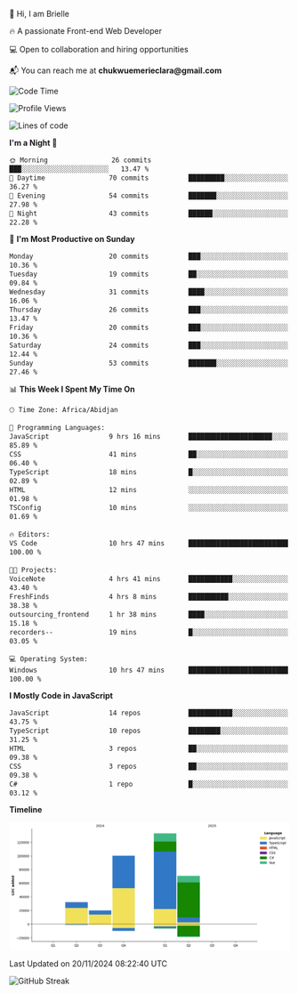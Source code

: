 <div align="left">
  <p>👋 Hi, I am Brielle</p>
  <p>🔥 A passionate Front-end Web Developer</p>
  <p>💻 Open to collaboration and hiring opportunities</p>
  <p>📬 You can reach me at <strong>chukwuemerieclara@gmail.com</strong></p>
</div>


 
 <!--START_SECTION:waka-->
![Code Time](http://img.shields.io/badge/Code%20Time-333%20hrs%208%20mins-blue)

![Profile Views](http://img.shields.io/badge/Profile%20Views-29-blue)

![Lines of code](https://img.shields.io/badge/From%20Hello%20World%20I%27ve%20Written-125.7%20thousand%20lines%20of%20code-blue)

**I'm a Night 🦉** 

```text
🌞 Morning                26 commits          ███░░░░░░░░░░░░░░░░░░░░░░   13.47 % 
🌆 Daytime                70 commits          █████████░░░░░░░░░░░░░░░░   36.27 % 
🌃 Evening                54 commits          ███████░░░░░░░░░░░░░░░░░░   27.98 % 
🌙 Night                  43 commits          ██████░░░░░░░░░░░░░░░░░░░   22.28 % 
```
📅 **I'm Most Productive on Sunday** 

```text
Monday                   20 commits          ███░░░░░░░░░░░░░░░░░░░░░░   10.36 % 
Tuesday                  19 commits          ██░░░░░░░░░░░░░░░░░░░░░░░   09.84 % 
Wednesday                31 commits          ████░░░░░░░░░░░░░░░░░░░░░   16.06 % 
Thursday                 26 commits          ███░░░░░░░░░░░░░░░░░░░░░░   13.47 % 
Friday                   20 commits          ███░░░░░░░░░░░░░░░░░░░░░░   10.36 % 
Saturday                 24 commits          ███░░░░░░░░░░░░░░░░░░░░░░   12.44 % 
Sunday                   53 commits          ███████░░░░░░░░░░░░░░░░░░   27.46 % 
```


📊 **This Week I Spent My Time On** 

```text
🕑︎ Time Zone: Africa/Abidjan

💬 Programming Languages: 
JavaScript               9 hrs 16 mins       █████████████████████░░░░   85.89 % 
CSS                      41 mins             ██░░░░░░░░░░░░░░░░░░░░░░░   06.40 % 
TypeScript               18 mins             █░░░░░░░░░░░░░░░░░░░░░░░░   02.89 % 
HTML                     12 mins             ░░░░░░░░░░░░░░░░░░░░░░░░░   01.98 % 
TSConfig                 10 mins             ░░░░░░░░░░░░░░░░░░░░░░░░░   01.69 % 

🔥 Editors: 
VS Code                  10 hrs 47 mins      █████████████████████████   100.00 % 

🐱‍💻 Projects: 
VoiceNote                4 hrs 41 mins       ███████████░░░░░░░░░░░░░░   43.40 % 
FreshFinds               4 hrs 8 mins        ██████████░░░░░░░░░░░░░░░   38.38 % 
outsourcing_frontend     1 hr 38 mins        ████░░░░░░░░░░░░░░░░░░░░░   15.18 % 
recorders--              19 mins             █░░░░░░░░░░░░░░░░░░░░░░░░   03.05 % 

💻 Operating System: 
Windows                  10 hrs 47 mins      █████████████████████████   100.00 % 
```

**I Mostly Code in JavaScript** 

```text
JavaScript               14 repos            ███████████░░░░░░░░░░░░░░   43.75 % 
TypeScript               10 repos            ████████░░░░░░░░░░░░░░░░░   31.25 % 
HTML                     3 repos             ██░░░░░░░░░░░░░░░░░░░░░░░   09.38 % 
CSS                      3 repos             ██░░░░░░░░░░░░░░░░░░░░░░░   09.38 % 
C#                       1 repo              █░░░░░░░░░░░░░░░░░░░░░░░░   03.12 % 
```



**Timeline**

![Lines of Code chart](https://raw.githubusercontent.com/Brielle28/Brielle28/main/assets/bar_graph.png)


 Last Updated on 20/11/2024 08:22:40 UTC
<!--END_SECTION:waka-->

![GitHub Streak](https://github-readme-streak-stats.herokuapp.com/?user=Brielle28)



